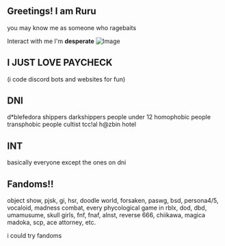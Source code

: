 ## Greetings! I am Ruru
you may know me as someone who ragebaits

Interact with me I'm **desperate**
![Image](https://github.com/user-attachments/assets/2a4fa8f1-827b-4a3a-a483-fd38fd13fc3f)
## I JUST LOVE PAYCHECK 

(i code discord bots and websites for fun)

## DNI
d*blefedora shippers
darkshippers
people under 12
homophobic people 
transphobic people 
cultist 
tcc!al 
h@zbin hotel

## INT
basically everyone except the ones on dni

## Fandoms!!
object show,
pjsk,
gi,
hsr,
doodle world,
forsaken,
paswg,
bsd,
persona4/5,
vocaloid,
madness combat, 
every phycological game in rblx,
dod,
dbd,
umamusume,
skull girls,
fnf,
fnaf,
alnst,
reverse 666,
chiikawa,
magica madoka,
scp,
ace attorney,
etc.  


i could try fandoms 
<!--  
**DieathofRuru/DeathofRuru** is a ✨ _special_ ✨ repository because its `README.md` (this file) appears on your GitHub profile.

Here are some ideas to get you started:

- 🔭 I’m currently working on ...
- 🌱 I’m currently learning ...
- 👯 I’m looking to collaborate on ...
- 🤔 I’m looking for help with ...
- 💬 Ask me about ...
- 📫 How to reach me: ...
- 😄 Pronouns: ...
- ⚡ Fun fact: ...
-->
